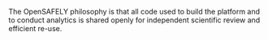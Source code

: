 The OpenSAFELY philosophy is that all code used to build the platform and to conduct analytics is shared openly for independent scientific review and efficient re-use.
